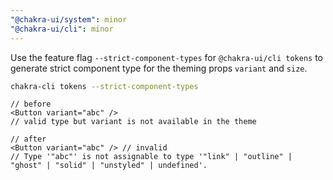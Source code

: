 ```yaml
---
"@chakra-ui/system": minor
"@chakra-ui/cli": minor
---
```


Use the feature flag `--strict-component-types` for `@chakra-ui/cli tokens` to
generate strict component type for the theming props `variant` and `size`.

```bash
chakra-cli tokens --strict-component-types
```

```tsx
// before
<Button variant="abc" />
// valid type but variant is not available in the theme

// after
<Button variant="abc" /> // invalid
// Type '"abc"' is not assignable to type '"link" | "outline" | "ghost" | "solid" | "unstyled" | undefined'.
```
